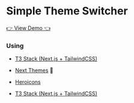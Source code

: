 # Simple Theme Switcher

[👉 View Demo 👈](https://nextjs-simple-theme-switcher.vercel.app/)

### Using

- [T3 Stack (Next.js + TailwindCSS)](https://create.t3.gg/)

- [Next Themes](https://www.npmjs.com/package/next-themes) 📌

- [Heroicons](https://github.com/tailwindlabs/heroicons)
- [T3 Stack (Next.js + TailwindCSS)](https://create.t3.gg/)
